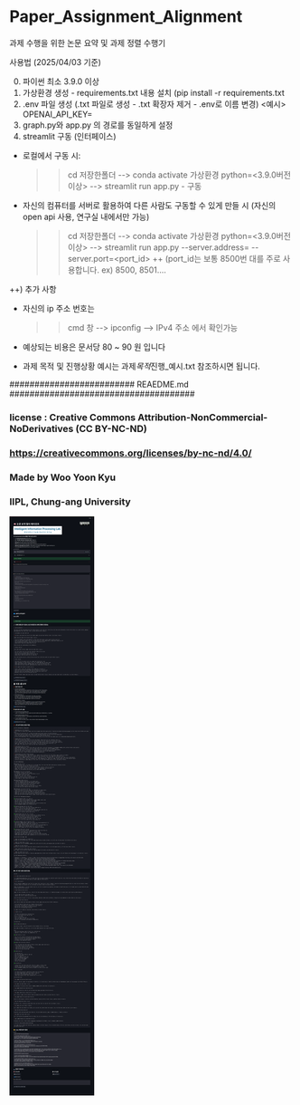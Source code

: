 # Paper_Assignment_Alignment
과제 수행을 위한 논문 요약 및 과제 정렬 수행기

사용법 (2025/04/03 기준)

0. 파이썬 최소 3.9.0 이상
1. 가상환경 생성 - requirements.txt 내용 설치 (pip install -r requirements.txt
2. .env 파일 생성 (.txt 파일로 생성 - .txt 확장자 제거 - .env로 이름 변경)
   <예시>
   OPENAI_API_KEY= <your-api-key>
3. graph.py와 app.py 의 경로를 동일하게 설정
4. streamlit 구동 (인터페이스)

- 로컬에서 구동 시:
  > > cd 저장한폴더 --> conda activate 가상환경 python=<3.9.0버전 이상> --> streamlit run app.py - 구동
- 자신의 컴퓨터를 서버로 활용하여 다른 사람도 구동할 수 있게 만들 시 (자신의 open api 사용, 연구실 내에서만 가능)
  > > cd 저장한폴더 --> conda activate 가상환경 python=<3.9.0버전 이상> --> streamlit run app.py --server.address=<your-ip-key> --server.port=<port_id>
  > > ++ (port_id는 보통 8500번 대를 주로 사용합니다.
  > > ex) 8500, 8501....

++) 추가 사항

- 자신의 ip 주소 번호는

  > > cmd 창 --> ipconfig --> IPv4 주소
  > > 에서 확인가능

- 예상되는 비용은 문서당 80 ~ 90 원 입니다

- 과제 목적 및 진행상황 예시는 과제*목적*진행\_예시.txt 참조하시면 됩니다.

######################### REAEDME.md #####################################

### license : Creative Commons Attribution-NonCommercial-NoDerivatives (CC BY-NC-ND)

### https://creativecommons.org/licenses/by-nc-nd/4.0/

### Made by Woo Yoon Kyu

### IIPL, Chung-ang University


![예시1 단일문서](예시1_단일문서.png)
